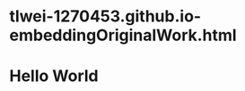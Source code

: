 # tlwei-1270453.github.io-embeddingOriginalWork.html
<!DOCTYPE html>
<html>
        <head>
                <title>Hello World!</title>
        </head>
    <body>
        <h1> Hello World</h1>
    </body>
    <html></html>
